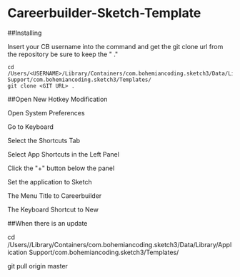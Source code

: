 Careerbuilder-Sketch-Template
=============================

##Installing

Insert your CB username into the command and get the git clone url from the repository be sure to keep the " ."

	cd /Users/<USERNAME>/Library/Containers/com.bohemiancoding.sketch3/Data/Library/Application Support/com.bohemiancoding.sketch3/Templates/
	git clone <GIT URL> .
  
##Open New Hotkey Modification

Open System Preferences

Go to Keyboard

Select the Shortcuts Tab

Select App Shortcuts in the Left Panel

Click the "+" button below the panel

Set the application to Sketch

The Menu Title to Careerbuilder

The Keyboard Shortcut to New
  
##When there is an update

  cd /Users/<USERNAME>/Library/Containers/com.bohemiancoding.sketch3/Data/Library/Application Support/com.bohemiancoding.sketch3/Templates/
  
  git pull origin master
